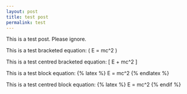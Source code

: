 ```yaml
---
layout: post
title: test post
permalink: test
---
```


This is a test post. Please ignore.

This is a test bracketed equation: \( E = mc^2 \)

This is a test centred bracketed equation: \[ E + mc^2 \]

This is a test block equation: {% latex %} E = mc^2 {% endlatex %}

This is a test centred block equation: {% latex %} E = mc^2 {% endif %}

<!--more-->

